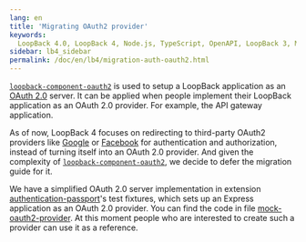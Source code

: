 ```yaml
---
lang: en
title: 'Migrating OAuth2 provider'
keywords:
  LoopBack 4.0, LoopBack 4, Node.js, TypeScript, OpenAPI, LoopBack 3, Migration
sidebar: lb4_sidebar
permalink: /doc/en/lb4/migration-auth-oauth2.html
---
```


[`loopback-component-oauth2`](https://github.com/loopbackio/loopback-component-oauth2)
is used to setup a LoopBack application as an [OAuth 2.0](https://oauth.net/2/)
server. It can be applied when people implement their LoopBack application as an
OAuth 2.0 provider. For example, the API gateway application.

As of now, LoopBack 4 focuses on redirecting to third-party OAuth2 providers
like [Google](https://developers.google.com/identity/protocols/oauth2) or
[Facebook](https://developers.facebook.com/docs/facebook-login/) for
authentication and authorization, instead of turning itself into an OAuth 2.0
provider. And given the complexity of
[`loopback-component-oauth2`](https://github.com/loopbackio/loopback-component-oauth2),
we decide to defer the migration guide for it.

We have a simplified OAuth 2.0 server implementation in extension
[authentication-passport](https://github.com/loopbackio/loopback-next/blob/master/extensions/authentication-passport)'s
test fixtures, which sets up an Express application as an OAuth 2.0 provider.
You can find the code in file
[mock-oauth2-provider](https://github.com/loopbackio/loopback-next/blob/master/fixtures/mock-oauth2-provider).
At this moment people who are interested to create such a provider can use it as
a reference.
